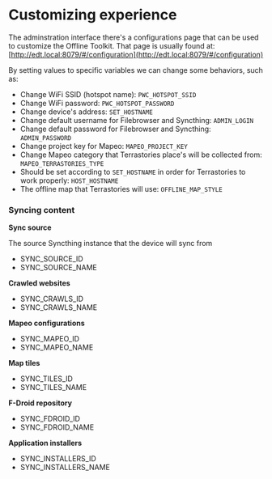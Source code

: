 # Customizing experience

The adminstration interface there's a configurations page that can be used to customize the Offline Toolkit. That page is usually found at: [http://edt.local:8079/#/configuration](http://edt.local:8079/#/configuration)

By setting values to specific variables we can change some behaviors, such as:

* Change WiFi SSID (hotspot name): `PWC_HOTSPOT_SSID`
* Change WiFi password: `PWC_HOTSPOT_PASSWORD`
* Change device's address: `SET_HOSTNAME`
* Change default username for Filebrowser and Syncthing: `ADMIN_LOGIN`
* Change default password for Filebrowser and Syncthing: `ADMIN_PASSWORD`
* Change project key for Mapeo: `MAPEO_PROJECT_KEY`
* Change Mapeo category that Terrastories place's will be collected from: `MAPEO_TERRASTORIES_TYPE`
* Should be set according to `SET_HOSTNAME` in order for Terrastories to work properly: `HOST_HOSTNAME`
* The offline map that Terrastories will use: `OFFLINE_MAP_STYLE`

### Syncing content

**Sync source**

The source Syncthing instance that the device will sync from

* SYNC\_SOURCE\_ID
* SYNC\_SOURCE\_NAME

**Crawled websites**

* SYNC\_CRAWLS\_ID
* SYNC\_CRAWLS\_NAME

**Mapeo configurations**

* SYNC\_MAPEO\_ID
* SYNC\_MAPEO\_NAME

**Map tiles**

* SYNC\_TILES\_ID
* SYNC\_TILES\_NAME

**F-Droid repository**

* SYNC\_FDROID\_ID
* SYNC\_FDROID\_NAME

**Application installers**

* SYNC\_INSTALLERS\_ID
* SYNC\_INSTALLERS\_NAME
